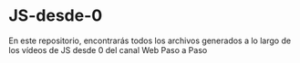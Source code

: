 # JS-desde-0
En este repositorio, encontrarás todos los archivos generados a lo largo de los vídeos de JS desde 0 del canal Web Paso a Paso
